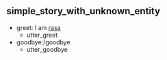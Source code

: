 
## simple_story_with_unknown_entity
* greet: I am [rasa](name)
    - utter_greet
* goodbye:/goodbye
    - utter_goodbye
